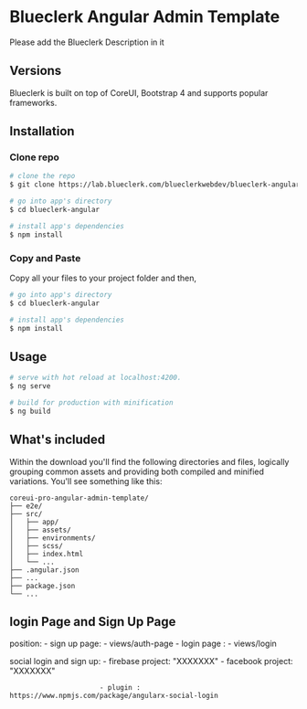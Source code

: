 # Blueclerk Angular Admin Template

Please add the Blueclerk Description in it

## Versions

Blueclerk is built on top of CoreUI, Bootstrap 4 and supports popular frameworks.

## Installation

### Clone repo

```bash
# clone the repo
$ git clone https://lab.blueclerk.com/blueclerkwebdev/blueclerk-angular.git blueclerk-angular

# go into app's directory
$ cd blueclerk-angular

# install app's dependencies
$ npm install
```

### Copy and Paste

Copy all your files to your project folder and then,

```bash
# go into app's directory
$ cd blueclerk-angular

# install app's dependencies
$ npm install
```

## Usage

```bash
# serve with hot reload at localhost:4200.
$ ng serve

# build for production with minification
$ ng build
```

## What's included

Within the download you'll find the following directories and files, logically grouping common assets and providing both compiled and minified variations. You'll see something like this:

```
coreui-pro-angular-admin-template/
├── e2e/
├── src/
│   ├── app/
│   ├── assets/
│   ├── environments/
│   ├── scss/
│   ├── index.html
│   └── ...
├── .angular.json
├── ...
├── package.json
└── ...
```

## login Page and Sign Up Page

position: - sign up page: - views/auth-page
          - login page  : - views/login

social login and sign up: - firebase project: "XXXXXXX"
                          - facebook project: "XXXXXXX"
                        
                          - plugin : https://www.npmjs.com/package/angularx-social-login

